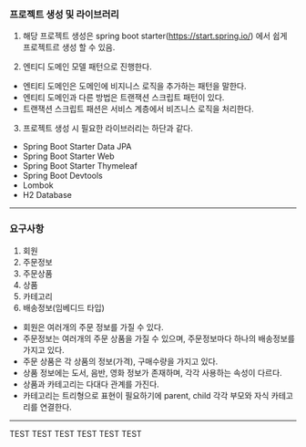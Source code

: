 ### 프로젝트 생성 및 라이브러리
 1. 해당 프로젝트 생성은 spring boot starter(https://start.spring.io/) 에서 쉽게 프로젝트르 생성 할 수 있음.
 
 2. 엔티디 도메인 모델 패턴으로 진행한다.
  - 엔티티 도메인은 도메인에 비지니스 로직을 추가하는 패턴을 말한다.
  - 엔티티 도메인과 다른 방법은 트랜잭션 스크립트 패턴이 있다.
  - 트랜잭션 스크립트 패션은 서비스 계층에서 비즈니스 로직을 처리한다.
 
 3. 프로젝트 생성 시 필요한 라이브러리는 하단과 같다.
  
  - Spring Boot Starter Data JPA
  - Spring Boot Starter Web
  - Spring Boot Starter Thymeleaf
  - Spring Boot Devtools
  - Lombok
  - H2 Database

---
### 요구사항
 1. 회원
 2. 주문정보
 3. 주문상품
 4. 상품
 5. 카테고리
 6. 배송정보(임베디드 타입)
 
 - 회원은 여러개의 주문 정보를 가질 수 있다.
 - 주문정보는 여러개의 주문 상품을 가질 수 있으며, 주문정보마다 하나의 배송정보를 가지고 있다.
 - 주문 상품은 각 상품의 정보(가격), 구매수량을 가지고 있다.
 - 상품 정보에는 도서, 음반, 영화 정보가 존재하며, 각각 사용하는 속성이 다르다.
 - 상품과 카테고리는 다대다 관계를 가진다.
 - 카테고리는 트리형으로 표현이 필요하기에 parent, child 각각 부모와 자식 카테고리를 연결한다.
 
---

TEST
TEST
TEST
TEST
TEST
TEST